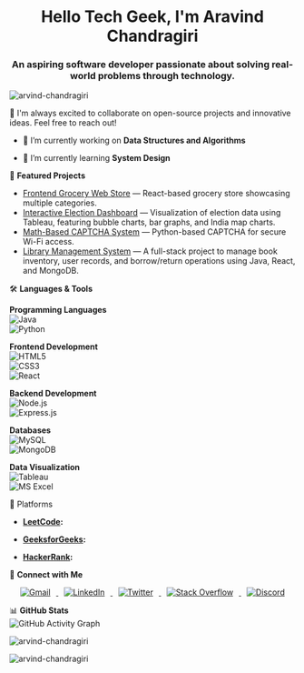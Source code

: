 <h1 align="center">Hello Tech Geek, I'm Aravind Chandragiri</h1>
<h3 align="center">An aspiring software developer passionate about solving real-world problems through technology.</h3>

<p align="left"> <img src="https://komarev.com/ghpvc/?username=arvind-chandragiri&label=Profile%20views&color=0e75b6&style=flat" alt="arvind-chandragiri" /> </p>

🚀 I'm always excited to collaborate on open-source projects and innovative ideas. Feel free to reach out!

- 🔭 I’m currently working on **Data Structures and Algorithms**

- 🌱 I’m currently learning **System Design**

🌟 **Featured Projects**  
- [Frontend Grocery Web Store](https://github.com/yourrepo/frontend-grocery) — React-based grocery store showcasing multiple categories. 
- [Interactive Election Dashboard](https://www.linkedin.com/posts/arvindchandragiri_tableau-electioninsights-datavisualization-activity-7186954566414798849-lY18?utm_source=share&utm_medium=member_desktop) — Visualization of election data using Tableau, featuring bubble charts, bar graphs, and India map charts.  
- [Math-Based CAPTCHA System](https://github.com/yourrepo/captcha-project) — Python-based CAPTCHA for secure Wi-Fi access.   
- [Library Management System](https://github.com/yourrepo/library-management-system) — A full-stack project to manage book inventory, user records, and borrow/return operations using Java, React, and MongoDB.
 

🛠️ **Languages & Tools**  

   **Programming Languages**  
![Java](https://img.shields.io/badge/Java-ED8B00?style=for-the-badge&logo=java&logoColor=white)  
![Python](https://img.shields.io/badge/Python-3670A0?style=for-the-badge&logo=python&logoColor=ffdd54)  

   **Frontend Development**  
![HTML5](https://img.shields.io/badge/HTML5-E34F26?style=for-the-badge&logo=html5&logoColor=white)  
![CSS3](https://img.shields.io/badge/CSS3-1572B6?style=for-the-badge&logo=css3&logoColor=white)  
![React](https://img.shields.io/badge/React-20232A?style=for-the-badge&logo=react&logoColor=61DAFB)  

   **Backend Development**  
![Node.js](https://img.shields.io/badge/Node.js-339933?style=for-the-badge&logo=nodedotjs&logoColor=white)  
![Express.js](https://img.shields.io/badge/Express.js-000000?style=for-the-badge&logo=express&logoColor=white)  

   **Databases**  
![MySQL](https://img.shields.io/badge/MySQL-4479A1?style=for-the-badge&logo=mysql&logoColor=white)  
![MongoDB](https://img.shields.io/badge/MongoDB-4EA94B?style=for-the-badge&logo=mongodb&logoColor=white)  

   **Data Visualization**  
![Tableau](https://img.shields.io/badge/Tableau-E97627?style=for-the-badge&logo=tableau&logoColor=white)  
![MS Excel](https://img.shields.io/badge/MS%20Excel-217346?style=for-the-badge&logo=microsoft-excel&logoColor=white)  

🌟 Platforms

- **[LeetCode](https://leetcode.com/u/arvind_chandragiri/):**


- **[GeeksforGeeks](https://auth.geeksforgeeks.org/user/arvind_chandragiri/):**
  

- **[HackerRank](https://www.hackerrank.com/arvind_chandragiri/):**

🤝 **Connect with Me**  
<p align="center">
  <a href="mailto:nanichandragirinani@gmail.com">
    <img src="https://img.shields.io/badge/-Gmail-D14836?style=flat&logo=Gmail&logoColor=white" alt="Gmail" style="margin: 0 10px;">
  </a>
  <a href="https://www.linkedin.com/in/arvindchandragiri/">
    <img src="https://img.shields.io/badge/-LinkedIn-blue?style=flat&logo=Linkedin&logoColor=white" alt="LinkedIn" style="margin: 0 10px;">
  </a>
  <a href="https://twitter.com/arvindchandrag2">
    <img src="https://img.shields.io/badge/-Twitter-1DA1F2?style=flat&logo=Twitter&logoColor=white" alt="Twitter" style="margin: 0 10px;">
  </a>
  <a href="https://stackoverflow.com/users/28985755">
    <img src="https://img.shields.io/badge/-Stack%20Overflow-FE7A16?style=flat&logo=stack-overflow&logoColor=white" alt="Stack Overflow" style="margin: 0 10px;">
  </a>
  <a href="https://discord.com/users/aravind_chandragiri_40933">
    <img src="https://img.shields.io/badge/-Discord-5865F2?style=flat&logo=discord&logoColor=white" alt="Discord" style="margin: 0 10px;">
  </a>
</p>

📊 **GitHub Stats**  
![GitHub Activity Graph](https://github-readme-activity-graph.cyclic.app/graph?username=arvind-chandragiri&theme=react-dark)  
<p><img align="center" src="https://github-readme-stats.vercel.app/api/top-langs?username=arvind-chandragiri&show_icons=true&locale=en&layout=compact" alt="arvind-chandragiri" /></p>  
<p><img align="center" src="https://github-readme-streak-stats.herokuapp.com/?user=arvind-chandragiri&" alt="arvind-chandragiri" /></p>
